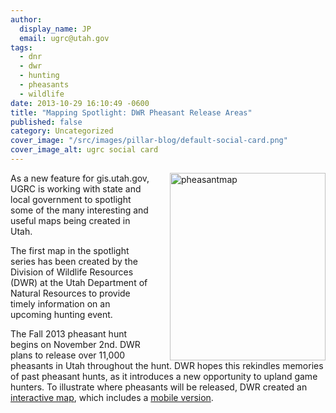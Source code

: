 ```yaml
---
author:
  display_name: JP
  email: ugrc@utah.gov
tags:
  - dnr
  - dwr
  - hunting
  - pheasants
  - wildlife
date: 2013-10-29 16:10:49 -0600
title: "Mapping Spotlight: DWR Pheasant Release Areas"
published: false
category: Uncategorized
cover_image: "/src/images/pillar-blog/default-social-card.png"
cover_image_alt: ugrc social card
---
```


<p><a href="/images/404.png"><img src="/images/404.png" style="margin-left:30px" align="right"  title="pheasantmap" width="249" height="300"/></a> As a new feature for gis.utah.gov, UGRC is working with state and local government to spotlight some of the many interesting and useful maps being created in Utah.</p>
<p>The first map in the spotlight series has been created by the Division of Wildlife Resources (DWR) at the Utah Department of Natural Resources to provide timely information on an upcoming hunting event.</p>
<p>The Fall 2013 pheasant hunt begins on November 2nd. DWR plans to release over 11,000 pheasants in Utah throughout the hunt. DWR hopes this rekindles memories of past pheasant hunts, as it introduces a new opportunity to upland game hunters. To illustrate where pheasants will be released, DWR created an <a href="https://utahdnr.maps.arcgis.com/apps/webappviewer/index.html?id=ad0e2d4b1ac34da8b437102bca05d8fb" target="_blank" rel="noopener">interactive map</a>, which includes a <a href="http://bit.ly/16vOwuk" target="_blank" rel="noopener">mobile version</a>.
